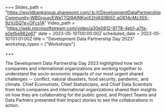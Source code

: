 +++
Slides_path = "https://worldbankgroup.sharepoint.com/:b:/t/DevelopmentDataPartnershipCommunity-WBGroup/EWaTTQI9AlNKixjX2hlASIIBi0Z-aO614cMz3SS-9zVJSQ?e=OFcs1A"
Video_path = "https://web.microsoftstream.com/video/a30e0812-9778-4eb1-a7fa-e0efbe982e61"
date = 2023-05-10T00:00:00Z
scheduled_date = 2023-05-10T01:01:00Z
title = "Development Data Partnership Day 2023"
workshop_types = ["Workshops"]

+++

The Development Data Partnership Day 2023 highlighted how tech companies and international organizations are working together to understand the socio-economic impacts of our most urgent shared challenges -- conflict, natural disasters, food security, pandemic, and climate. Chief Economists, Chief Statisticians, and Chief Data Scientists from tech companies and international organizations shared their insights on how they are collaborating for the public good, and Project Teams and Data Partners presented their impact stories to see the collaborations in action. 

